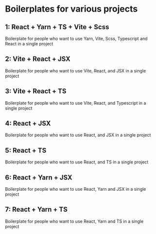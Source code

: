 # Boilerplates for various projects

## 1: React + Yarn + TS + Vite + Scss
<p>Boilerplate for people who want to use Yarn, Vite, Scss, Typescript and React in a single project</p> 

## 2: Vite + React + JSX
<p>Boilerplate for people who want to use Vite, React, and JSX in a single project</p> 

## 3: Vite + React + TS
<p>Boilerplate for people who want to use Vite, React, and Typescript in a single project</p> 

## 4: React + JSX
<p>Boilerplate for people who want to use React, and JSX in a single project</p> 

## 5: React + TS
<p>Boilerplate for people who want to use React, and TS in a single project</p> 

## 6: React + Yarn + JSX
<p>Boilerplate for people who want to use React, Yarn and JSX in a single project</p> 

## 7: React + Yarn + TS
<p>Boilerplate for people who want to use React, Yarn and TS in a single project</p> 